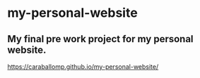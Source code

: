 # my-personal-website
## My final pre work project for my personal website.

https://caraballomp.github.io/my-personal-website/